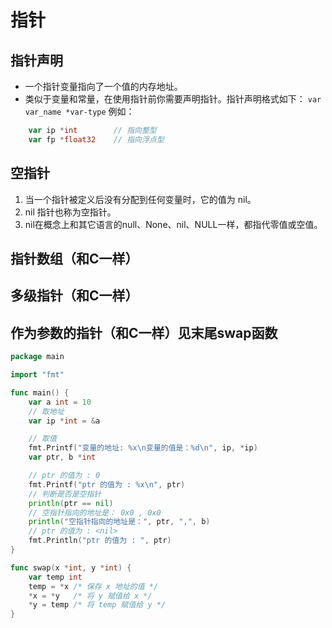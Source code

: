# 指针

## 指针声明
- 一个指针变量指向了一个值的内存地址。
- 类似于变量和常量，在使用指针前你需要声明指针。指针声明格式如下：
```var var_name *var-type```
例如：
```go
    var ip *int        // 指向整型
    var fp *float32    // 指向浮点型
```

## 空指针
1. 当一个指针被定义后没有分配到任何变量时，它的值为 nil。
2. nil 指针也称为空指针。
3. nil在概念上和其它语言的null、None、nil、NULL一样，都指代零值或空值。

## 指针数组（和C一样）
## 多级指针（和C一样）
## 作为参数的指针（和C一样）见末尾swap函数

```go
package main

import "fmt"

func main() {
	var a int = 10
	// 取地址
	var ip *int = &a

	// 取值
	fmt.Printf("变量的地址: %x\n变量的值是：%d\n", ip, *ip)
	var ptr, b *int

	// ptr 的值为 : 0
	fmt.Printf("ptr 的值为 : %x\n", ptr)
	// 判断是否是空指针
	println(ptr == nil)
	// 空指针指向的地址是： 0x0 , 0x0
	println("空指针指向的地址是：", ptr, ",", b)
	// ptr 的值为 : <nil>
	fmt.Println("ptr 的值为 : ", ptr)
}

func swap(x *int, y *int) {
	var temp int
	temp = *x /* 保存 x 地址的值 */
	*x = *y   /* 将 y 赋值给 x */
	*y = temp /* 将 temp 赋值给 y */
}
```
